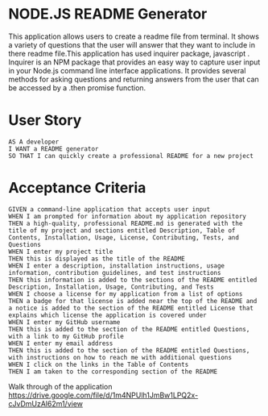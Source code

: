 # NODE.JS README Generator

This application allows users to create a readme file from terminal. It shows a variety of questions that the user will answer that they want to include in there readme file.This application has used inquirer package, javascript . Inquirer is an NPM package that provides an easy way to capture user input in your Node.js command line interface applications. It provides several methods for asking questions and returning answers from the user that can be accessed by a .then promise function.

# User Story
```
AS A developer
I WANT a README generator
SO THAT I can quickly create a professional README for a new project

```
# Acceptance Criteria

```
GIVEN a command-line application that accepts user input
WHEN I am prompted for information about my application repository
THEN a high-quality, professional README.md is generated with the title of my project and sections entitled Description, Table of Contents, Installation, Usage, License, Contributing, Tests, and Questions
WHEN I enter my project title
THEN this is displayed as the title of the README
WHEN I enter a description, installation instructions, usage information, contribution guidelines, and test instructions
THEN this information is added to the sections of the README entitled Description, Installation, Usage, Contributing, and Tests
WHEN I choose a license for my application from a list of options
THEN a badge for that license is added near the top of the README and a notice is added to the section of the README entitled License that explains which license the application is covered under
WHEN I enter my GitHub username
THEN this is added to the section of the README entitled Questions, with a link to my GitHub profile
WHEN I enter my email address
THEN this is added to the section of the README entitled Questions, with instructions on how to reach me with additional questions
WHEN I click on the links in the Table of Contents
THEN I am taken to the corresponding section of the README

```
Walk through of the application 
https://drive.google.com/file/d/1m4NPUlh1JmBw1LPQ2x-cJvDmUzAl62m1/view

